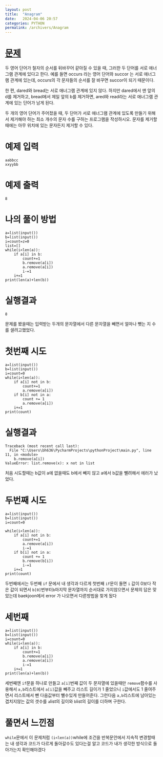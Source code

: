 ```yaml
---
layout: post
title:  "Anagram"
date:   2024-04-06 20:57
categories: PYTHON
permalink: /archivers/Anagram
---
```

[문제]:https://www.acmicpc.net/problem/1919
# [문제]
두 영어 단어가 철자의 순서를 뒤바꾸어 같아질 수 있을 때, 그러한 두 단어를 서로 애너그램 관계에 있다고 한다. 예를 들면 occurs 라는 영어 단어와 succor 는 서로 애너그램 관계에 있는데, occurs의 각 문자들의 순서를 잘 바꾸면 succor이 되기 때문이다.

한 편, dared와 bread는 서로 애너그램 관계에 있지 않다. 하지만 dared에서 맨 앞의 d를 제거하고, bread에서 제일 앞의 b를 제거하면, ared와 read라는 서로 애너그램 관계에 있는 단어가 남게 된다.

두 개의 영어 단어가 주어졌을 때, 두 단어가 서로 애너그램 관계에 있도록 만들기 위해서 제거해야 하는 최소 개수의 문자 수를 구하는 프로그램을 작성하시오. 문자를 제거할 때에는 아무 위치에 있는 문자든지 제거할 수 있다.
# 예제 입력 
```
aabbcc
xxyybb
```
# 예제 출력

```
8
```
# 나의 풀이 방법

```ptchon
a=list(input())
b=list(input())
i=count=z=0
list=[]
while(i<len(a)):
    if a[i] in b:
        count+=1
        b.remove(a[i])
        a.remove(a[i])
        i-=1
    i+=1
print(len(a)+len(b))
```
# 실행결과
```
8
```
문제를 봤을때는 입력받는 두개의 문자열에서 다른 문자열을 빼면서 얼마나 뺏는 지 수를 샐려고했었다.
# 첫번째 시도
```ptchon
a=list(input())
b=list(input())
i=count=0
while(i<len(a)):
    if a[i] not in b:
        count+=1
        a.remove(a[i])
    if b[i] not in a:
        count += 1
        a.remove(a[i])
    i+=1
print(count)

```
# 실행결과
```
Traceback (most recent call last):
  File "C:\Users\bh636\PycharmProjects\pythonProject\main.py", line 11, in <module>
    b.remove(a[i])
ValueError: list.remove(x): x not in list
```
처음 시도할때는 b값이 a에 없을때도 b에서 빼지 않고 a에서 b값을 뺄려해서 에러가 났었다.
# 두번째 시도 

```
a=list(input())
b=list(input())
i=count=0

while(i<len(a)):
    if a[i] not in b:
        count+=1
        a.remove(a[i])
        i-=1
    if b[i] not in a:
        count += 1
        b.remove(b[i])
        i-=1
    i+=1
print(count)
```
두번째에서는 두번째 `if` 문에서 내 생각과 다르게 첫번째 `if`문이 돌면 `i` 값이 0보다 작은 값이 되면서
`b[0]`번부터`b`마지막 문자열까지 순서대로 가지않으면서 문제의 답은 맞았는데 baekjoon에서 error 가 나오면서 다른방법을 찾게 됬다

# 세번째 
```
a=list(input())
b=list(input())
i=count=0
while(i<len(a)):
    if a[i] in b:
        count+=1
        b.remove(a[i])
        a.remove(a[i])
        i-=1
    i+=1
print(len(a)+len(b))
```
세번째엔 `if`문을 하나로 만들고 `a[i]`번째 값이 두 문자열에 있을때만 
`remove`함수를 사용해서 `a,b`리스트에서 `a[i]`값을 빼주고 리스트 길이가 1 줄었으니 
`i`값에서도 1 줄여주면서 리스트에서 뺀 다음값부터 뺼수있게 만들어준다.
그런다음 `a,b`리스트에 남아있는 겹치지않는 값의 갯수를 `a`list의 길이와 `b`list의 길이를 더하며 구한다. 

# 풀면서 느낀점
`while`문에서 이 문제처럼 `(i<len(a))`while에 조건을 반복문안에서 지속적 변경할때는
내 생각과 코드가 다르게 돌아갈수도 있다는걸 알고 코드가 내가 생각한 방식으로 돌아가는지 확인해야겠다

